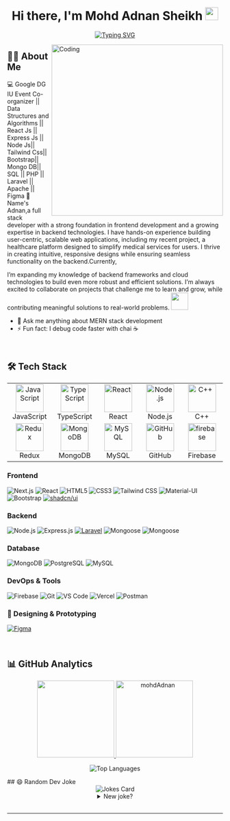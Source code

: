 <h1 align="center">Hi there, I'm Mohd Adnan Sheikh <img src="https://media.giphy.com/media/hvRJCLFzcasrR4ia7z/giphy.gif" width="30px"></h1>

<p align="center">
  <a href="https://git.io/typing-svg"><img src="https://readme-typing-svg.demolab.com?font=Fira+Code&weight=600&size=24&pause=1000&color=FF0000&center=true&vCenter=true&random=false&width=600&lines=Passionate+Software+Engineer;Full+Stack+Web+Developer;Open+Source+Enthusiast" alt="Typing SVG" /></a>
</p>

<img align="right" alt="Coding" width="400" src="https://github.com/ayushparikh-code/ayushparikh-code/blob/main/coding-freak%20(1).gif">

## 👨‍💻 About Me

💻 Google DG IU Event Co-organizer || Data Structures and Algorithms || React Js || Express Js || Node Js|| Tailwind Css|| Bootstrap|| Mongo DB|| SQL || PHP || Laravel || Apache || Figma
🚀Name's Adnan,a full stack developer with a strong foundation in frontend development and a growing expertise in backend technologies. I have hands-on experience building user-centric, scalable web applications, including my recent project,  a healthcare platform designed to simplify medical services for users. I thrive in creating intuitive, responsive designs while ensuring seamless functionality on the backend.Currently,

 I’m expanding my knowledge of backend frameworks and cloud technologies to build even more robust and efficient solutions. I’m always excited to collaborate on projects that challenge me to learn and grow, while contributing meaningful solutions to real-world problems. <img src="https://github.com/rajput2107/rajput2107/blob/master/Assets/Handshake.gif" width="40px">
- 💬 Ask me anything about MERN stack development
- ⚡ Fun fact: I debug code faster with chai ☕

<br>

## 🛠️ Tech Stack

<table align="center">
  <tr>
    <td align="center" width="96">
      <img src="https://techstack-generator.vercel.app/js-icon.svg" alt="JavaScript" width="65" height="65" />
      <br>JavaScript
    </td>
    <td align="center" width="96">
      <img src="https://techstack-generator.vercel.app/ts-icon.svg" alt="TypeScript" width="65" height="65" />
      <br>TypeScript
    </td>
    <td align="center" width="96">
      <img src="https://techstack-generator.vercel.app/react-icon.svg" alt="React" width="65" height="65" />
      <br>React
    </td>
    <td align="center" width="96">
      <img src="https://techstack-generator.vercel.app/nodejs-icon.svg" alt="Node.js" width="65" height="65" />
      <br>Node.js
    </td>
    <td align="center" width="96">
      <img src="https://techstack-generator.vercel.app/cpp-icon.svg" alt="C++" width="65" height="65" />
      <br>C++
    </td>
  </tr>
  <tr>
    <td align="center" width="96">
      <img src="https://techstack-generator.vercel.app/redux-icon.svg" alt="Redux" width="65" height="65" />
      <br>Redux
    </td>
    <td align="center" width="96">
      <img src="https://techstack-generator.vercel.app/mongodb-icon.svg" alt="MongoDB" width="65" height="65" />
      <br>MongoDB
    </td>
    <td align="center" width="96">
      <img src="https://techstack-generator.vercel.app/mysql-icon.svg" alt="MySQL" width="65" height="65" />
      <br>MySQL
    </td>
    <td align="center" width="96">
      <img src="https://techstack-generator.vercel.app/github-icon.svg" alt="GitHub" width="65" height="65" />
      <br>GitHub
    </td>
    <td align="center" width="96">
      <img src="https://techstack-generator.vercel.app/fire-base-icon.svg" alt="firebase" width="65" height="65" />
      <br>Firebase
    </td>
  </tr>
</table>

### Frontend
![Next.js](https://img.shields.io/badge/-Next.js-000000?style=for-the-badge&logo=next.js&logoColor=white)
![React](https://img.shields.io/badge/-React-61DAFB?style=for-the-badge&logo=react&logoColor=black)
![HTML5](https://img.shields.io/badge/-HTML5-E34F26?style=for-the-badge&logo=html5&logoColor=white)
![CSS3](https://img.shields.io/badge/-CSS3-1572B6?style=for-the-badge&logo=css3&logoColor=white)
![Tailwind CSS](https://img.shields.io/badge/-Tailwind_CSS-38B2AC?style=for-the-badge&logo=tailwind-css&logoColor=white)
![Material-UI](https://img.shields.io/badge/-Material_UI-0081CB?style=for-the-badge&logo=material-ui&logoColor=white)
![Bootstrap](https://img.shields.io/badge/-Bootstrap-7952B3?style=for-the-badge&logo=bootstrap&logoColor=white)
[![shadcn/ui](https://img.shields.io/badge/shadcn%2Fui-000?logo=shadcnui&logoColor=fff)](#)

### Backend
![Node.js](https://img.shields.io/badge/-Node.js-339933?style=for-the-badge&logo=node.js&logoColor=white)
![Express.js](https://img.shields.io/badge/-Express.js-000000?style=for-the-badge&logo=express&logoColor=white)
[![Laravel](https://img.shields.io/badge/Laravel-%23FF2D20.svg?logo=laravel&logoColor=white)](#)
![Mongoose](https://img.shields.io/badge/-Mongoose-880000?style=for-the-badge&logo=mongoose&logoColor=white)
![Mongoose](https://img.shields.io/badge/-Mongoose-880000?style=for-the-badge&logo=mongoose&logoColor=white)

### Database
![MongoDB](https://img.shields.io/badge/-MongoDB-47A248?style=for-the-badge&logo=mongodb&logoColor=white)
![PostgreSQL](https://img.shields.io/badge/-PostgreSQL-336791?style=for-the-badge&logo=postgresql&logoColor=white)
![MySQL](https://img.shields.io/badge/-MySQL-4479A1?style=for-the-badge&logo=mysql&logoColor=white)

### DevOps & Tools
![Firebase](https://img.shields.io/badge/-Firebase-FFCA28?style=for-the-badge&logo=firebase&logoColor=black)
![Git](https://img.shields.io/badge/-Git-F05032?style=for-the-badge&logo=git&logoColor=white)
![VS Code](https://img.shields.io/badge/-VS_Code-007ACC?style=for-the-badge&logo=visual-studio-code&logoColor=white)
![Vercel](https://img.shields.io/badge/-Vercel-000000?style=for-the-badge&logo=vercel&logoColor=white)
![Postman](https://img.shields.io/badge/-Postman-FF6C37?style=for-the-badge&logo=postman&logoColor=white)

### 🎨 Designing & Prototyping
[![Figma](https://img.shields.io/badge/Figma-F24E1E?logo=figma&logoColor=white)](#)


<br>

## 📊 GitHub Analytics

<p align="center">
  <a href="https://github.com/Adnansheikh08">
    <img height="180em" src="https://github-readme-stats.vercel.app/api?username=Adnansheikh08&show_icons=true&theme=tokyonight&include_all_commits=true&count_private=true"/>
    <img height="180em" src="https://github-readme-streak-stats.herokuapp.com/?user=Adnansheikh08&theme=tokyonight" alt="mohdAdnan" />
  </a>
</p>

<p align="center">
  <img src="https://github-readme-stats.vercel.app/api/top-langs/?username=Adnansheikh08&theme=tokyonight&layout=compact" alt="Top Languages" />
</p>
## 😄 Random Dev Joke

<div align="center">
  <img src="https://readme-jokes.vercel.app/api?theme=tokyonight" alt="Jokes Card" />
  <details>
    <summary>New joke?</summary>
    <p>Refresh the page to see a new joke!</p>
  </details>
</div>

<br>



<hr>
